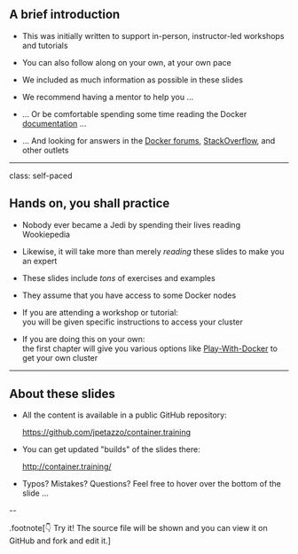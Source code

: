 ## A brief introduction

- This was initially written to support in-person,
  instructor-led workshops and tutorials

- You can also follow along on your own, at your own pace

- We included as much information as possible in these slides

- We recommend having a mentor to help you ...

- ... Or be comfortable spending some time reading the Docker
 [documentation](https://docs.docker.com/) ...

- ... And looking for answers in the [Docker forums](forums.docker.com),
  [StackOverflow](http://stackoverflow.com/questions/tagged/docker),
  and other outlets

---

class: self-paced

## Hands on, you shall practice

- Nobody ever became a Jedi by spending their lives reading Wookiepedia

- Likewise, it will take more than merely *reading* these slides
  to make you an expert

- These slides include *tons* of exercises and examples

- They assume that you have access to some Docker nodes

- If you are attending a workshop or tutorial:
  <br/>you will be given specific instructions to access your cluster

- If you are doing this on your own:
  <br/>the first chapter will give you various options like
  [Play-With-Docker](http://www.play-with-docker.com/)
  to get your own cluster

---

## About these slides

- All the content is available in a public GitHub repository:

  https://github.com/jpetazzo/container.training

- You can get updated "builds" of the slides there:

  http://container.training/

- Typos? Mistakes? Questions? Feel free to hover over the bottom of the slide ...

--

.footnote[👇 Try it! The source file will be shown and you can view it on GitHub and fork and edit it.]
